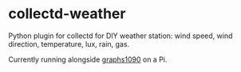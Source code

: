# collectd-weather

Python plugin for collectd for DIY weather station: wind speed, wind direction, temperature, lux, rain, gas.

Currently running alongside [graphs1090](https://github.com/wiedehopf/graphs1090/) on a Pi.
